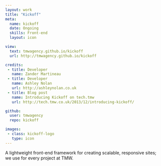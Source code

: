 ```yaml
---
layout: work
title: "Kickoff"
meta:
  name: kickoff
  date: Ongoing
  skills: Front-end
  layout: icon

view:
  text: tmwagency.github.io/kickoff
  url: http://tmwagency.github.io/kickoff

credits:
 - title: Developer
   name: Zander Martineau
 - title: Developer
   name: Ashley Nolan
   url: http://ashleynolan.co.uk
 - title: Blog post
   name: Introducing Kickoff on tech.tmw
   url: http://tech.tmw.co.uk/2013/12/introducing-kickoff/

github: 
  user: tmwagency
  repo: kickoff

images:
 - class: kickoff-logo
   type: icon
---
```

A lightweight front-end framework for creating scalable, responsive sites; we use for every project at TMW.
